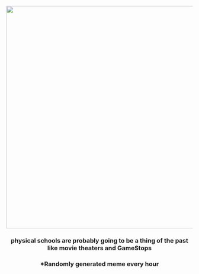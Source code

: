 <p align="center">
        <img src="https://i.redd.it/mouhxjxzbtr81.jpg" width="600" height="600">
        </p>
        <h3 align="center">physical schools are probably going to be a thing of the past like movie theaters and GameStops</h3>
        <h3 align="center">*Randomly generated meme every hour</h3>
    